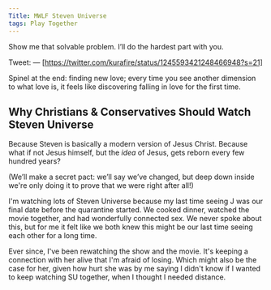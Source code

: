 ```yaml
---
Title: MWLF Steven Universe
tags: Play Together
---
```


Show me that solvable problem. I’ll do the hardest part with you.


Tweet:
— [https://twitter.com/kurafire/status/1245593421248466948?s=21]


Spinel at the end: finding new love; every time you see another dimension to what love is, it feels like discovering falling in love for the first time.


## Why Christians & Conservatives Should Watch Steven Universe

Because Steven is basically a modern version of Jesus Christ. Because what if not Jesus himself, but the _idea_ of Jesus, gets reborn every few hundred years?

(We’ll make a secret pact: we’ll say we’ve changed, but deep down inside we're only doing it to prove that we were right after all!)



I'm watching lots of Steven Universe because my last time seeing J was our final date before the quarantine started. We cooked dinner, watched the movie together, and had wonderfully connected sex. We never spoke about this, but for me it felt like we both knew this might be our last time seeing each other for a long time.

Ever since, I've been rewatching the show and the movie. It's keeping a connection with her alive that I'm afraid of losing. Which might also be the case for her, given how hurt she was by me saying I didn't know if I wanted to keep watching SU together, when I thought I needed distance.
